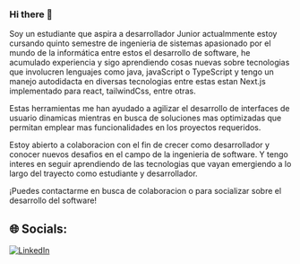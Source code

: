 ### Hi there 👋
Soy un estudiante que aspira a desarrollador Junior actualmmente estoy cursando quinto semestre de ingenieria de sistemas apasionado por el mundo de la informática entre estos el desarrollo de software, he acumulado experiencia y sigo aprendiendo cosas nuevas sobre tecnologias que involucren lenguajes como java, javaScript o TypeScript y tengo un manejo autodidacta en diversas tecnologias entre estas estan Next.js implementado para react, tailwindCss, entre otras.

Estas herramientas me han ayudado a agilizar el desarrollo de interfaces de usuario dinamicas mientras en busca de soluciones mas optimizadas que permitan emplear mas funcionalidades en los proyectos requeridos.

Estoy abierto a colaboracion con el fin de crecer como desarrollador y conocer nuevos desafios en el campo de la ingenieria de software. Y tengo interes en seguir aprendiendo de las tecnologias que vayan emergiendo a lo largo del trayecto como estudiante y desarrollador.

¡Puedes contactarme en busca de colaboracion o para socializar sobre el desarrollo del software!

## 🌐 Socials:
[![LinkedIn](https://img.shields.io/badge/LinkedIn-%230077B5.svg?logo=linkedin&logoColor=white)](https://www.linkedin.com/in/alejose23654v/)
